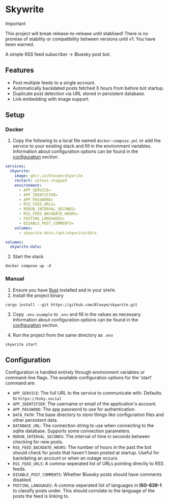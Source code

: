 # Skywrite

> [!IMPORTANT]
> This project will break release-to-release until stablised! There is no
> promise of stability or compatibility between versions until v1. You have been
> warned.

A simple RSS feed subscriber -> Bluesky post bot.

## Features

- Post multiple feeds to a single account.
- Automatically backdated posts fetched X hours from before bot startup.
- Duplicate post detection via URL stored in persistent database.
- Link embedding with image support.

## Setup

### Docker

1. Copy the following to a local file named `docker-compose.yml` or add the
   service to your existing stack and fill in the environment variables.
   Information about configuration options can be found in the
   [configuration](#configuration) section.

```yml
services:
  skywrite:
    image: ghcr.io/blooym/skywrite
    restart: unless-stopped
    environment:
      - APP_SERVICE=
      - APP_IDENTIFIER=
      - APP_PASSWORD=
      - RSS_FEED_URLS=
      - RERUN_INTERVAL_SECONDS=
      - RSS_FEED_BACKDATE_HOURS=
      - POSTING_LANGUAGES=
      - DISABLE_POST_COMMENTS=
    volumes:
      - skywrite-data:/opt/skywrite/data

volumes:
  skywrite-data:
```

2. Start the stack

```
docker compose up -d
```

### Manual

1. Ensure you have [Rust](https://www.rust-lang.org/tools/install) installed and
   in your `$PATH`.
2. Install the project binary

```
cargo install --git https://github.com/Blooym/skywrite.git
```

3. Copy `.env.example` to `.env` and fill in the values as necessary.
   Information about configuration options can be found in the
   [configuration](#configuration) section.

4. Run the project from the same directory as `.env`

```
skywrite start
```

## Configuration

Configuration is handled entirely through environment variables or command-line
flags. The available configuration options for the 'start' command are:

- `APP_SERVICE`: The full URL to the service to communicate with. Defaults to
  `https://bsky.social`
- `APP_IDENTIFIER`: The username or email of the application's account.
- `APP_PASSWORD`: The app password to use for authentication.
- `DATA_PATH`: The base directory to store things like configuration files and
  other persistent data.
- `DATABASE_URL`: The connection string to use when connecting to the sqlite
  database. Supports some connection parameters.
- `RERUN_INTERVAL_SECONDS`: The interval of time in seconds between checking for
  new posts.
- `RSS_FEED_BACKDATE_HOURS`: The number of hours in the past the bot should
  check for posts that haven't been posted at startup. Useful for backdating an
  account or when an outage occurs.
- `RSS_FEED_URLS`: A comma-seperated list of URLs pointing directly to RSS
  feeds.
- `DISABLE_POST_COMMENTS`: Whether Bluesky posts should have comments disabled.
- `POSTING_LANGUAGES`: A comma-seperated list of languages in **ISO-639-1** to
  classify posts under. This should corrolate to the language of the posts the
  feed is linking to.
